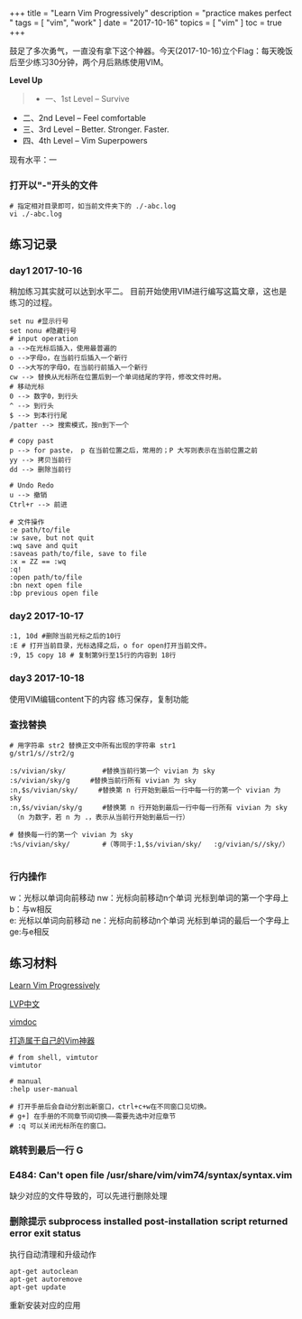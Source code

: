 +++
title = "Learn Vim Progressively"
description = "practice makes perfect "
tags = [
    "vim",
    "work"
]
date = "2017-10-16"
topics = [
    "vim"
]
toc = true
+++

鼓足了多次勇气，一直没有拿下这个神器。今天(2017-10-16)立个Flag：每天晚饭后至少练习30分钟，两个月后熟练使用VIM。

**Level Up**

>- 一、1st Level – Survive
- 二、2nd Level – Feel comfortable
- 三、3rd Level – Better. Stronger. Faster.
- 四、4th Level – Vim Superpowers

现有水平：一
<!--more-->

### 打开以"-"开头的文件
```
# 指定相对目录即可，如当前文件夹下的 ./-abc.log
vi ./-abc.log
```

## 练习记录

### day1 2017-10-16

稍加练习其实就可以达到水平二。
目前开始使用VIM进行编写这篇文章，这也是练习的过程。


```
set nu #显示行号
set nonu #隐藏行号
# input operation
a -->在光标后插入，使用最普遍的
o -->字母o，在当前行后插入一个新行
O -->大写的字母O，在当前行前插入一个新行
cw --> 替换从光标所在位置后到一个单词结尾的字符，修改文件时用。 
# 移动光标 
0 --> 数字0，到行头
^ --> 到行头
$ --> 到本行行尾
/patter --> 搜索模式，按n到下一个

# copy past
p --> for paste， p 在当前位置之后，常用的；P 大写则表示在当前位置之前
yy --> 拷贝当前行
dd --> 删除当前行

# Undo Redo 
u --> 撤销
Ctrl+r --> 前进

# 文件操作
:e path/to/file 
:w save, but not quit
:wq save and quit
:saveas path/to/file, save to file
:x = ZZ == :wq 
:q! 
:open path/to/file
:bn next open file
:bp previous open file 
```
### day2 2017-10-17

```
:1, 10d #删除当前光标之后的10行
:E # 打开当前目录，光标选择之后，o for open打开当前文件。
:9, 15 copy 18 # 复制第9行至15行的内容到 18行
```
### day3 2017-10-18

使用VIM编辑content下的内容
练习保存，复制功能

### 查找替换

```
# 用字符串 str2 替换正文中所有出现的字符串 str1
g/str1/s//str2/g

:s/vivian/sky/         #替换当前行第一个 vivian 为 sky
:s/vivian/sky/g     #替换当前行所有 vivian 为 sky
:n,$s/vivian/sky/     #替换第 n 行开始到最后一行中每一行的第一个 vivian 为 sky
:n,$s/vivian/sky/g     #替换第 n 行开始到最后一行中每一行所有 vivian 为 sky
 （n 为数字，若 n 为 .，表示从当前行开始到最后一行）

# 替换每一行的第一个 vivian 为 sky
:%s/vivian/sky/        #（等同于:1,$s/vivian/sky/   :g/vivian/s//sky/） 


```

### 行内操作

w：光标以单词向前移动 nw：光标向前移动n个单词 光标到单词的第一个字母上  
b：与w相反  
e: 光标以单词向前移动 ne：光标向前移动n个单词 光标到单词的最后一个字母上  
ge:与e相反  

## 练习材料
[Learn Vim Progressively](http://yannesposito.com/Scratch/en/blog/Learn-Vim-Progressively/)

[LVP中文](https://coolshell.cn/articles/5426.html)

[vimdoc](http://vimdoc.sourceforge.net/htmldoc/usr_toc.html)

[打造属于自己的Vim神器](https://zilongshanren.com/blog/2014-06-19-make-your-vim-weapon.html)

```
# from shell, vimtutor
vimtutor

# manual 
:help user-manual

# 打开手册后会自动分割出新窗口，ctrl+c+w在不同窗口见切换。
# g+] 在手册的不同章节间切换——需要先选中对应章节
# :q 可以关闭光标所在的窗口。
```

### 跳转到最后一行 G


### E484: Can't open file /usr/share/vim/vim74/syntax/syntax.vim 
缺少对应的文件导致的，可以先进行删除处理

### 删除提示 subprocess installed post-installation script returned error exit status 

执行自动清理和升级动作
```
apt-get autoclean
apt-get autoremove
apt-get update
```
重新安装对应的应用
